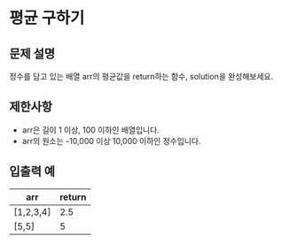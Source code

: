 # 평균 구하기


## 문제 설명
정수를 담고 있는 배열 arr의 평균값을 return하는 함수, solution을 완성해보세요.

## 제한사항
- arr은 길이 1 이상, 100 이하인 배열입니다.
- arr의 원소는 -10,000 이상 10,000 이하인 정수입니다.

## 입출력 예
| arr | return |
| --- | --- |
| [1,2,3,4] | 2.5 |
| [5,5] | 5 |
